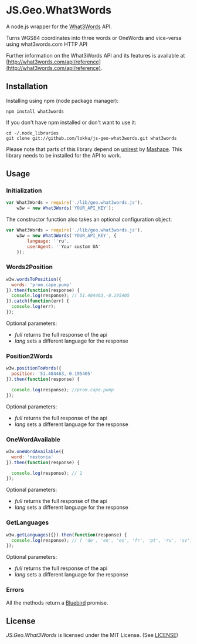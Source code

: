# JS.Geo.What3Words

A node.js wrapper for the [What3Words](http://what3words.com/) API.

Turns WGS84 coordinates into three words or OneWords and vice-versa using what3words.com HTTP API

Further information on the What3Words API and its features is available at [http://what3words.com/api/reference](http://what3words.com/api/reference).

## Installation

Installing using npm (node package manager):

    npm install what3words

If you don't have npm installed or don't want to use it:

    cd ~/.node_libraries
    git clone git://github.com/lokku/js-geo-what3words.git what3words

Please note that parts of this library depend on [unirest](https://github.com/Mashape/unirest-nodejs) by [Mashape](https://github.com/Mashape/). This library needs to be installed for the API to work.


## Usage ##

### Initialization ###
```javascript
var What3Words = require('./lib/geo.what3words.js'),
    w3w = new What3Words('YOUR_API_KEY');
```

The constructor function also takes an optional configuration object:

```javascript
var What3Words = require('./lib/geo.what3words.js'),
    w3w = new What3Words('YOUR_API_KEY', {
    	language: ''ru',
    	userAgent: ''Your custom UA'
    });
```

### Words2Position ###
```javascript
w3w.wordsToPosition({
  words: 'prom.cape.pump'
}).then(function(response) {
  console.log(response); // 51.484463,-0.195405
}).catch(function(err) {
  console.log(err);
});
```

Optional parameters:

* _full_ returns the full response of the api
* _lang_ sets a different language for the response

### Position2Words ###
```javascript
w3w.positionToWords({
  position: '51.484463,-0.195405'
}).then(function(response) {

  console.log(response); //prom.cape.pump
});
```

Optional parameters:

* _full_ returns the full response of the api
* _lang_ sets a different language for the response

### OneWordAvailable ###
```javascript
w3w.oneWordAvailable({
  word: 'nestoria'
}).then(function(response) {

  console.log(response); // 1
});
```

Optional parameters:

* _full_ returns the full response of the api
* _lang_ sets a different language for the response


### GetLanguages ###
```javascript
w3w.getLanguages({}).then(function(response) {
  console.log(response); // [ 'de', 'en', 'es', 'fr', 'pt', 'ru', 'sv', 'tr' ]
});
```

Optional parameters:

* _full_ returns the full response of the api
* _lang_ sets a different language for the response


### Errors ###

All the methods return a [Bluebird](https://github.com/petkaantonov/bluebird/blob/master/API.md) promise.

## License

_JS.Geo.What3Words_ is licensed under the MIT License. (See [LICENSE](https://github.com/lokku/js-geo-what3words/blob/master/LICENCe.md))